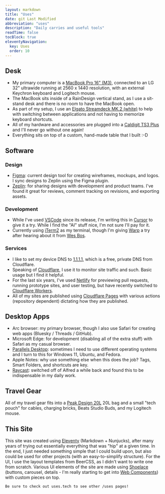 ```yaml
---
layout: markdown
title: "Uses"
date: git Last Modified
abbreviation: "uses"
description: "Daily carries and useful tools"
readTime: false
tocBlock: true
eleventyNavigation:
  key: Uses
  order: 10
---
```


<style>
  /* Use the CODE block for general alert-style blocks when TEXT is specified as the language */
  .code-toolbar {
    pre {
      text-wrap: auto;
    }
    pre.language-text {
      border: 1px solid var(--color-blue-100);
      & + .toolbar {
        display: none; /* remove the toolbar when the language is TEXT */
      }
    }
  }
</style>

## Desk

- My primary computer is a [MacBook Pro 16" (M3)](https://www.apple.com/macbook-pro/), connected to an LG 32" ultrawide running at 2560 x 1440 resolution, with an external Keychron keyboard and Logitech mouse.
- The MacBook sits inside of a RainDesign vertical stand, as I use a sit-stand desk and there is no room to have the MacBook open.
- As part of my setup, I use an [Elgato Streamdeck MK.2 (white)](https://www.elgato.com/us/en/p/stream-deck-mk2-white) to help with switching between applications and not having to memorize keyboard shortcuts.
- All of my hardware and accessories are plugged into a [Caldigit TS3 Plus](https://www.caldigit.com/ts3-plus/) and I'll never go without one again!
- Everything sits on top of a custom, hand-made table that I built :-D

## Software

### Design

- [Figma](https://www.figma.com): current design tool for creating wireframes, mockups, and logos. I sync designs to Zeplin using the Figma plugin.
- [Zeplin](https://www.zeplin.io): for sharing designs with development and product teams. I've found it great for reviews, comment tracking on revisions, and exporting assets.

### Development

- While I've used [VSCode](https://code.visualstudio.com/) since its release, I'm writing this in [Cursor](https://www.cursor.com) to give it a try. While I find the "AI" stuff nice, I'm not sure I'll pay for it.
- Currently using [iTerm2](https://iterm2.com/) as my terminal, though I'm giving [Warp](https://www.warp.dev/) a try after hearing about it from [Wes Bos](https://wesbos.com).

### Services

- I like to set my device DNS to [1.1.1.1](https://one.one.one.one/), which is a free, private DNS from Cloudflare.
- Speaking of [Cloudflare](https://www.cloudflare.com/), I use it to monitor site traffic and such. Basic usage but I find it helpful.
- For the last six years, I've used [Netlify](https://www.netlify.com/) for previewing pull requests, running prototype sites, and user testing, but have recently switched to [Cloudflare Workers](https://workers.cloudflare.com).
- All of my sites are published using [Cloudflare Pages](https://pages.cloudflare.com/) with various actions (repository dependent) dictating how they are published.

## Desktop Apps

- <span class="overline">Arc browser: my primary browser, though I also use Safari for creating web apps (Bluesky / Threads / GitHub).</span>
- Microsoft Edge: for development (disabling all of the extra stuff) with Safari as my casual browser.
- [Parallels Desktop](https://www.parallels.com/products/desktop/use-cases/developers/?extensionid=%7Bextensionid%7D&matchtype=b&device=c&devicemodel=&creative=&network=o&placement=&x-source=ppc): sometimes I need to use different operating systems and I turn to this for Windows 11, Ubuntu, and Fedora.
- Apple Notes: why use something else when this does the job? Tags, Smart Folders, and shortcuts are key.
- [Raycast](https://www.raycast.com/): switched off of Alfred a while back and found this to be indispensable in my daily work.

## Travel Gear

All of my travel gear fits into a [Peak Design 20L](https://www.peakdesign.com/products/everyday-backpack) 20L bag and a small "tech pouch" for cables, charging bricks, Beats Studio Buds, and my Logitech mouse.

## This Site

This site was created using [Eleventy](https://www.11ty.dev/) (Markdown + Nunjucks), after many years of trying out essentially everything that was "hip" at a given time. In the end, I just needed something simple that I could build upon, but also could be used for other projects (with an easy-to-simplify structure). For the UI, I use the layout templates from BeerCSS, as I didn't want to write one from scratch. Various UI elements of the site are made using [Shoelace](https://shoelace.style/) (buttons, carousel, details - I'm really starting to get into [Web Components](https://developer.mozilla.org/en-US/docs/Web/API/Web_components)) with custom pieces on top.

```text
Be sure to check out uses.tech to see other /uses pages!
```
